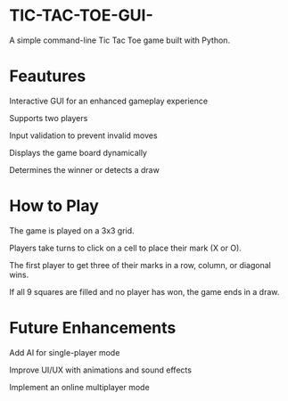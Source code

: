# TIC-TAC-TOE-GUI-
A simple command-line Tic Tac Toe game built with Python.

# Feautures
Interactive GUI for an enhanced gameplay experience

Supports two players

Input validation to prevent invalid moves

Displays the game board dynamically

Determines the winner or detects a draw

# How to Play 

The game is played on a 3x3 grid.

Players take turns to click on a cell to place their mark (X or O).

The first player to get three of their marks in a row, column, or diagonal wins.

If all 9 squares are filled and no player has won, the game ends in a draw.

# Future Enhancements

Add AI for single-player mode

Improve UI/UX with animations and sound effects

Implement an online multiplayer mode
